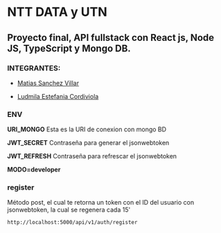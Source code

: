 # NTT DATA y UTN

## Proyecto final, API fullstack con React js, Node JS, TypeScript y Mongo DB.

### INTEGRANTES:

- [Matias Sanchez Villar](https://www.linkedin.com/in/matias-sanchez-villar/)

- [Ludmila Estefania Cordiviola](https://www.linkedin.com/in/ludmila-cordiviola-41360316a)

### ENV

**URI_MONGO** Esta es la URI de conexion con mongo BD

**JWT_SECRET** Contraseña para generar el jsonwebtoken

**JWT_REFRESH** Contraseña para refrescar el jsonwebtoken

**MODO=developer**

### register

Método post, el cual te retorna un token con el ID del usuario con jsonwebtoken, la cual se regenera cada 15'

```
http://localhost:5000/api/v1/auth/register
```
